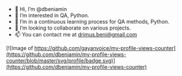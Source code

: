 - 👋 Hi, I’m @dbeniamin
- 👀 I’m interested in QA, Python.
- 🌱 I’m in a continuous learning process for QA methods, Python.
- 💞️ I’m looking to collaborate on various projects.
- 📫 You can contact me at drimus.beni@gmail.com

[![Image of https://github.com/gayanvoice/my-profile-views-counter](https://github.com/dbeniamin/my-profile-views-counter/blob/master/svg/profile/badge.svg)](https://github.com/dbeniamin/my-profile-views-counter)
<!---
dbeniamin/dbeniamin is a ✨ special ✨ repository because its `README.md` (this file) appears on your GitHub profile.
You can click the Preview link to take a look at your changes.
--->
